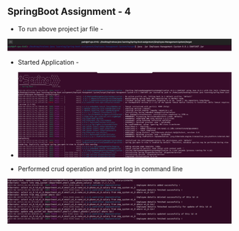 ## SpringBoot Assignment - 4

- To run above project jar file -

![Screenshot from 2023-06-26 15-27-18.png](screenshots%2FScreenshot%20from%202023-06-26%2015-27-18.png)

- Started Application -


- ![Screenshot from 2023-06-26 15-27-37.png](screenshots%2FScreenshot%20from%202023-06-26%2015-27-37.png)


- Performed crud operation and print log in command line

![Screenshot from 2023-06-26 15-28-15.png](screenshots%2FScreenshot%20from%202023-06-26%2015-28-15.png)